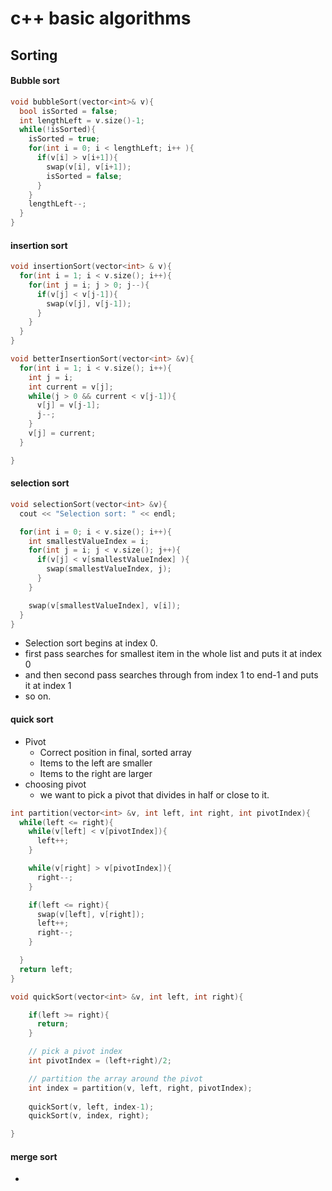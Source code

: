 # c++ basic algorithms

## Sorting

#### Bubble sort

```cpp
void bubbleSort(vector<int>& v){
  bool isSorted = false;
  int lengthLeft = v.size()-1;
  while(!isSorted){
    isSorted = true;
    for(int i = 0; i < lengthLeft; i++ ){
      if(v[i] > v[i+1]){
        swap(v[i], v[i+1]);
        isSorted = false;
      }
    }
    lengthLeft--;
  }
}
```

#### insertion sort

```cpp
void insertionSort(vector<int> & v){
  for(int i = 1; i < v.size(); i++){
    for(int j = i; j > 0; j--){
      if(v[j] < v[j-1]){
        swap(v[j], v[j-1]);
      }
    }
  }
}

void betterInsertionSort(vector<int> &v){
  for(int i = 1; i < v.size(); i++){
    int j = i;
    int current = v[j];
    while(j > 0 && current < v[j-1]){
      v[j] = v[j-1];
      j--;
    }
    v[j] = current;
  }

}
```

#### selection sort

```cpp
void selectionSort(vector<int> &v){
  cout << "Selection sort: " << endl;

  for(int i = 0; i < v.size(); i++){
    int smallestValueIndex = i;
    for(int j = i; j < v.size(); j++){
      if(v[j] < v[smallestValueIndex] ){
        swap(smallestValueIndex, j);
      }
    }

    swap(v[smallestValueIndex], v[i]);
  }
}
```

* Selection sort begins at index 0. 
* first pass searches for smallest item in the whole list and  puts it at index 0
* and then second pass searches through from index 1 to end-1 and puts it at index 1
* so on. 



#### quick sort

* Pivot
  * Correct position in final, sorted array
  * Items to the left are smaller
  * Items to the right are larger
* choosing pivot
  * we want to pick a pivot that divides in half or close to it. 

```cpp
int partition(vector<int> &v, int left, int right, int pivotIndex){
  while(left <= right){
    while(v[left] < v[pivotIndex]){
      left++;
    }

    while(v[right] > v[pivotIndex]){
      right--;
    }

    if(left <= right){
      swap(v[left], v[right]);
      left++;
      right--;
    }

  }
  return left;
}

void quickSort(vector<int> &v, int left, int right){

    if(left >= right){
      return;
    }

    // pick a pivot index 
    int pivotIndex = (left+right)/2;

    // partition the array around the pivot
    int index = partition(v, left, right, pivotIndex);
    
    quickSort(v, left, index-1);
    quickSort(v, index, right);

}
```

#### merge sort

* 